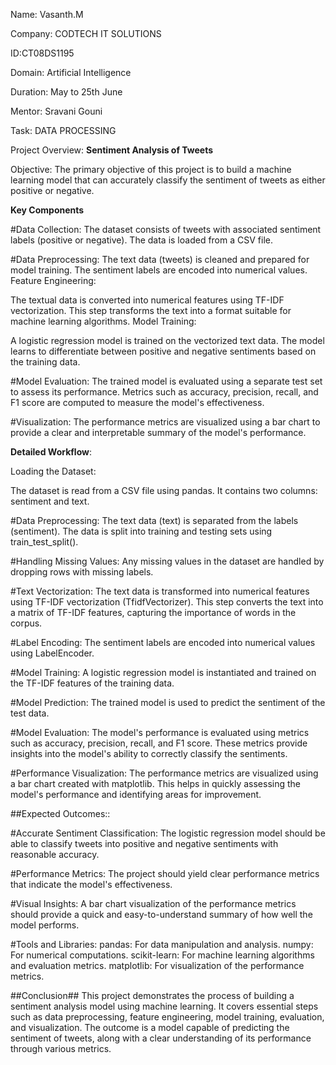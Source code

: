 Name: Vasanth.M

Company: CODTECH IT SOLUTIONS

ID:CT08DS1195

Domain: Artificial Intelligence

Duration: May to 25th June

Mentor: Sravani Gouni

Task: DATA PROCESSING

Project Overview: 
**Sentiment Analysis of Tweets**

Objective: 
The primary objective of this project is to build a machine learning model that can accurately classify the sentiment of tweets as either positive or negative.

**Key Components**

#Data Collection:
The dataset consists of tweets with associated sentiment labels (positive or negative).
The data is loaded from a CSV file.

#Data Preprocessing:
The text data (tweets) is cleaned and prepared for model training.
The sentiment labels are encoded into numerical values.
Feature Engineering:

The textual data is converted into numerical features using TF-IDF vectorization.
This step transforms the text into a format suitable for machine learning algorithms.
Model Training:

A logistic regression model is trained on the vectorized text data.
The model learns to differentiate between positive and negative sentiments based on the training data.

#Model Evaluation:
The trained model is evaluated using a separate test set to assess its performance.
Metrics such as accuracy, precision, recall, and F1 score are computed to measure the model's effectiveness.

#Visualization:
The performance metrics are visualized using a bar chart to provide a clear and interpretable summary of the model's performance.

**Detailed Workflow**:

Loading the Dataset:

The dataset is read from a CSV file using pandas. It contains two columns: sentiment and text.

#Data Preprocessing:
The text data (text) is separated from the labels (sentiment).
The data is split into training and testing sets using train_test_split().

#Handling Missing Values:
Any missing values in the dataset are handled by dropping rows with missing labels.

#Text Vectorization:
The text data is transformed into numerical features using TF-IDF vectorization (TfidfVectorizer).
This step converts the text into a matrix of TF-IDF features, capturing the importance of words in the corpus.

#Label Encoding:
The sentiment labels are encoded into numerical values using LabelEncoder.

#Model Training:
A logistic regression model is instantiated and trained on the TF-IDF features of the training data.

#Model Prediction:
The trained model is used to predict the sentiment of the test data.

#Model Evaluation:
The model's performance is evaluated using metrics such as accuracy, precision, recall, and F1 score.
These metrics provide insights into the model's ability to correctly classify the sentiments.

#Performance Visualization:
The performance metrics are visualized using a bar chart created with matplotlib.
This helps in quickly assessing the model's performance and identifying areas for improvement.

##Expected Outcomes::


#Accurate Sentiment Classification: 
The logistic regression model should be able to classify tweets into positive and negative sentiments with reasonable accuracy.

#Performance Metrics:
The project should yield clear performance metrics that indicate the model's effectiveness.

#Visual Insights: A bar chart visualization of the performance metrics should provide a quick and easy-to-understand summary of how well the model performs.

#Tools and Libraries:
pandas: For data manipulation and analysis.
numpy: For numerical computations.
scikit-learn: For machine learning algorithms and evaluation metrics.
matplotlib: For visualization of the performance metrics.

##Conclusion##
This project demonstrates the process of building a sentiment analysis model using machine learning. It covers essential steps such as data preprocessing, feature engineering, model training, evaluation, and visualization. The outcome is a model capable of predicting the sentiment of tweets, along with a clear understanding of its performance through various metrics.








